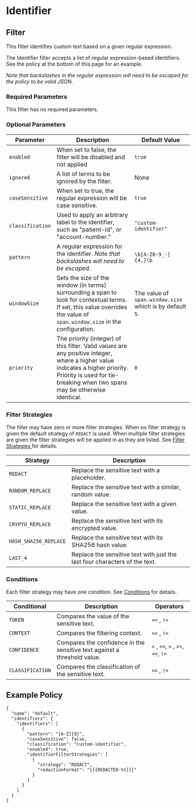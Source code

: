 # Identifier

## Filter

This filter identifies custom text based on a given regular expression.&#x20;

The Identifier filter accepts a list of regular expression-based identifiers. See the policy at the bottom of this page
for an example.&#x20;

_Note that backslashes in the regular expression will need to be escaped for the policy to be valid JSON._

### Required Parameters

This filter has no required parameters.

### Optional Parameters

| Parameter        | Description                                                                                                                                                                                                  | Default Value                                            |
|------------------|--------------------------------------------------------------------------------------------------------------------------------------------------------------------------------------------------------------|----------------------------------------------------------|
| `enabled`        | When set to false, the filter will be disabled and not applied                                                                                                                                               | `true`                                                   |
| `ignored`        | A list of terms to be ignored by the filter.                                                                                                                                                                 | None                                                     |
| `caseSensitive`  | When set to true, the regular expression will be case sensitive.                                                                                                                                             | `true`                                                   |
| `classification` | Used to apply an arbitrary label to the identifier, such as "patient-id", or "account-number."                                                                                                               | `"custom-identifier"`                                    |
| `pattern`        | A regular expression for the identifier. _Note that backslashes will need to be escaped._                                                                                                                    | `\b[A-Z0-9_-]{4,}\b`                                     |
| `windowSize`     | Sets the size of the window (in terms) surrounding a span to look for contextual terms. If set, this value overrides the value of `span.window.size` in the configuration.                                   | The value of `span.window.size` which is by default `5`. |
| `priority`       | The priority (integer) of this filter. Valid values are any positive integer, where a higher value indicates a higher priority. Priority is used for tie-breaking when two spans may be otherwise identical. | `0`                                                      |

### Filter Strategies

The filter may have zero or more filter strategies. When no filter strategy is given the default strategy of `REDACT` is
used. When multiple filter strategies are given the filter strategies will be applied in as they are listed.
See [Filter Strategies ](filter-strategies.md)for details.

| Strategy              | Description                                                                |
|-----------------------|----------------------------------------------------------------------------|
| `REDACT`              | Replace the sensitive text with a placeholder.                             |
| `RANDOM_REPLACE`      | Replace the sensitive text with a similar, random value.                   |
| `STATIC_REPLACE`      | Replace the sensitive text with a given value.                             |
| `CRYPTO_REPLACE`      | Replace the sensitive text with its encrypted value.                       |
| `HASH_SHA256_REPLACE` | Replace the sensitive text with its SHA256 hash value.                     |
| `LAST_4`              | Replace the sensitive text with just the last four characters of the text. |

### Conditions

Each filter strategy may have one condition. See [Conditions](#conditions) for details.

| Conditional      | Description                                                              | Operators                          |
|------------------|--------------------------------------------------------------------------|------------------------------------|
| `TOKEN`          | Compares the value of the sensitive text.                                | `==` , `!=`                        |
| `CONTEXT`        | Compares the filtering context.                                          | `==` , `!=`                        |
| `CONFIDENCE`     | Compares the confidence in the sensitive text against a threshold value. | `<` , `<=`, `>` , `>=`, `==`, `!=` |
| `CLASSIFICATION` | Compares the classification of the sensitive text.                       | `==` , `!=`                        |

## Example Policy

```
{
  "name": "default",
  "identifiers": {
    "identifiers": [
      {
        "pattern": "[A-Z]{9}",
        "caseSensitive": false,
        "classification": "custom-identifier",
        "enabled": true,
        "identifierFilterStrategies": [
          {
            "strategy": "REDACT",
            "redactionFormat": "{{{REDACTED-%t}}}"
          }
        ]        
      }
    ]
  }
}
```
